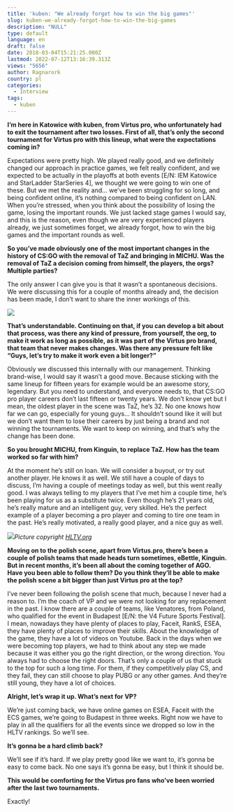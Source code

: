 ```yaml
---
title: 'kuben: "We already forgot how to win the big games"'
slug: kuben-we-already-forgot-how-to-win-the-big-games
description: "NULL"
type: default
language: en
draft: false
date: 2018-03-04T15:21:25.000Z
lastmod: 2022-07-12T13:16:39.313Z
views: "5656"
author: Ragnarork
country: pl
categories:
  - Interview
tags:
  - kuben
---
```

**I’m here in Katowice with kuben, from Virtus pro, who unfortunately had to exit the tournament after two losses. First of all, that’s only the second tournament for Virtus pro with this lineup, what were the expectations coming in?**

Expectations were pretty high. We played really good, and we definitely changed our approach in practice games, we felt really confident, and we expected to be actually in the playoffs at both events \[E/N: IEM Katowice and StarLadder StarSeries 4\], we thought we were going to win one of these. But we met the reality and… we’ve been struggling for so long, and being confident online, it’s nothing compared to being confident on LAN. When you’re stressed, when you think about the possibility of losing the game, losing the important rounds. We just lacked stage games I would say, and this is the reason, even though we are very experienced players already, we just sometimes forget, we already forgot, how to win the big games and the important rounds as well.

**So you’ve made obviously one of the most important changes in the history of CS:GO with the removal of TaZ and bringing in MICHU. Was the removal of TaZ a decision coming from himself, the players, the orgs? Multiple parties?**

The only answer I can give you is that it wasn’t a spontaneous decisions. We were discussing this for a couple of months already and, the decision has been made, I don’t want to share the inner workings of this.

![](/images/articles/5a9acaf5392cb/images/0UfkT6MbaCILcxEre6MsHm3EXajWyXo93RGS8hNv.jpeg)

**That’s understandable. Continuing on that, if you can develop a bit about that process, was there any kind of pressure, from yourself, the org, to make it work as long as possible, as it was part of the Virtus pro brand, that team that never makes changes. Was there any pressure felt like “Guys, let’s try to make it work even a bit longer?”**

Obviously we discussed this internally with our management. Thinking brand-wise, I would say it wasn’t a good move. Because sticking with the same lineup for fifteen years for example would be an awesome story, legendary. But you need to understand, and everyone needs to, that CS:GO pro player careers don’t last fifteen or twenty years. We don’t know yet but I mean, the oldest player in the scene was TaZ, he’s 32\. No one knows how far we can go, especially for young guys… It shouldn’t sound like it will but we don’t want them to lose their careers by just being a brand and not winning the tournaments. We want to keep on winning, and that’s why the change has been done.

**So you brought MICHU, from Kinguin, to replace TaZ. How has the team worked so far with him?** 

At the moment he’s still on loan. We will consider a buyout, or try out another player. He knows it as well. We still have a couple of days to discuss, I’m having a couple of meetings today as well, but this went really good. I was always telling to my players that I’ve met him a couple time, he’s been playing for us as a substitute twice. Even though he’s 21 years old, he’s really mature and an intelligent guy, very skilled. He’s the perfect example of a player becoming a pro player and coming to tire one team in the past. He’s really motivated, a really good player, and a nice guy as well.

![](/images/articles/5a9acaf5392cb/images/Wl3Tx5DlgbdM4tcaoKXSWsqs5BX9Rm9EQu1qZz53.jpeg)_Picture copyright [HLTV.org](https://HLTV.org)_

**Moving on to the polish scene, apart from Virtus.pro, there’s been a couple of polish teams that made heads turn sometimes, eBettle, Kinguin. But in recent months, it’s been all about the coming together of AGO. Have you been able to follow them? Do you think they’ll be able to make the polish scene a bit bigger than just Virtus pro at the top?**

I’ve never been following the polish scene that much, because I never had a reason to. I’m the coach of VP and we were not looking for any replacement in the past. I know there are a couple of teams, like Venatores, from Poland, who qualified for the event in Budapest \[E/N: the V4 Future Sports Festival\]. I mean, nowadays they have plenty of places to play, Faceit, RankS, ESEA, they have plenty of places to improve their skills. About the knowledge of the game, they have a lot of videos on Youtube. Back in the days when we were becoming top players, we had to think about any step we made because it was either you go the right direction, or the wrong direction. You always had to choose the right doors. That’s only a couple of us that stuck to the top for such a long time. For them, if they competitively play CS, and they fail, they can still choose to play PUBG or any other games. And they’re still young, they have a lot of choices.

**Alright, let’s wrap it up. What’s next for VP?**

We’re just coming back, we have online games on ESEA, Faceit with the ECS games, we’re going to Budapest in three weeks. Right now we have to play in all the qualifiers for all the events since we dropped so low in the HLTV rankings. So we’ll see.

**It’s gonna be a hard climb back?**

We’ll see if it’s hard. If we play pretty good like we want to, it’s gonna be easy to come back. No one says it’s gonna be easy, but I think it should be.

**This would be comforting for the Virtus pro fans who’ve been worried after the last two tournaments.**

Exactly!
